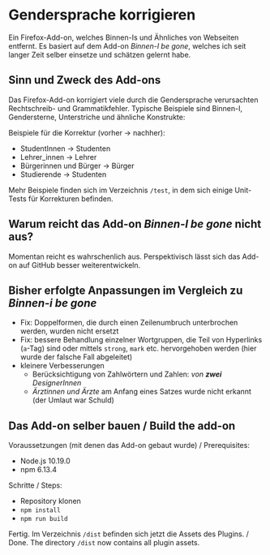 # Gendersprache korrigieren

Ein Firefox-Add-on, welches Binnen-Is und Ähnliches von Webseiten entfernt. Es basiert auf dem Add-on *Binnen-I be gone*, welches ich seit langer Zeit selber einsetze und schätzen gelernt habe.

## Sinn und Zweck des Add-ons

Das Firefox-Add-on korrigiert viele durch die Gendersprache verursachten Rechtschreib- und Grammatikfehler. Typische Beispiele sind Binnen-I, Gendersterne, Unterstriche und ähnliche Konstrukte:

Beispiele für die Korrektur (vorher -> nachher):

* StudentInnen -> Studenten
* Lehrer_innen -> Lehrer
* Bürgerinnen und Bürger -> Bürger
* Studierende -> Studenten

Mehr Beispiele finden sich im Verzeichnis `/test`, in dem sich einige Unit-Tests für Korrekturen befinden.

## Warum reicht das Add-on *Binnen-I be gone* nicht aus?

Momentan reicht es wahrschenlich aus. Perspektivisch lässt sich das Add-on auf GitHub besser weiterentwickeln.

## Bisher erfolgte Anpassungen im Vergleich zu *Binnen-i be gone*

* Fix: Doppelformen, die durch einen Zeilenumbruch unterbrochen werden, wurden nicht ersetzt
* Fix: bessere Behandlung einzelner Wortgruppen, die Teil von Hyperlinks (`a`-Tag) sind oder mittels `strong`, `mark` etc. hervorgehoben werden (hier wurde der falsche Fall abgeleitet)
* kleinere Verbesserungen
  * Berücksichtigung von Zahlwörtern und Zahlen: *von **zwei** DesignerInnen*
  * *Ärztinnen und Ärzte* am Anfang eines Satzes wurde nicht erkannt (der Umlaut war Schuld)

## Das Add-on selber bauen / Build the add-on

Voraussetzungen (mit denen das Add-on gebaut wurde) / Prerequisites:
* Node.js 10.19.0
* npm 6.13.4

Schritte / Steps:
* Repository klonen
* `npm install`
* `npm run build`

Fertig. Im Verzeichnis `/dist` befinden sich jetzt die Assets des Plugins. / Done. The directory `/dist` now contains all plugin assets.
